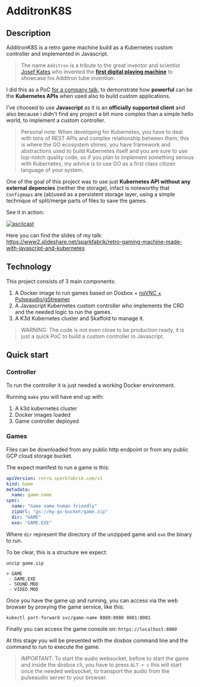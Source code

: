 # AdditronK8S

## Description

AdditronK8S is a retro game machine build as a Kubernetes custom controller and
implemented in Javascript.

> The name `Additron` is a tribute to the great inventor and scientist [Josef Kates](https://en.wikipedia.org/wiki/Josef_Kates) who invented the [**first digital playing machine**](https://en.wikipedia.org/wiki/Bertie_the_Brain) to showcase his Additron tube invention.

I did this as a PoC [for a company talk](https://www.slideshare.net/sparkfabrik/retro-gaming-machine-made-with-javascript-and-kubernetes-240553959), to demonstrate how **powerful** can be the
**Kubernetes APIs** when used also to build custom applications.

I've choosed to use **Javascript** as it is an **officially supported client**
and also because i didn't find any project a bit more complex than a simple hello world, to implement a custom controller.

> Personal note: When developing for Kubernetes, you have to deal with tons of REST APIs and complex relationship between them, this is where the GO
ecosystem shines, you have framework and abstractions used to build Kubernetes
itself and you are sure to use top-notch quality code; so if you plan
to implement something serious with Kubernetes, my advice is to use GO as
a first class citizen language of your system.

One of the goal of this project was to use just **Kubernetes API without any external depencies** (neither the storage),
infact is noteworthy that `Configmaps` are (ab)used as a persistent storage layer, using a simple technique
of split/merge parts of files to save the games.

See it in action:

[![asciicast](https://asciinema.org/a/yuUCC0i5BizfRPYoSBcGAP4Sc.svg)](https://asciinema.org/a/yuUCC0i5BizfRPYoSBcGAP4Sc)

Here you can find the slides of my talk: https://www2.slideshare.net/sparkfabrik/retro-gaming-machine-made-with-javascript-and-kubernetes

## Technology

This project consists of 3 main components:

1. A Docker image to run games based on Dosbox + [noVNC + Pulseaudio/gStreamer](https://github.com/novnc/noVNC/issues/302)
2. A Javascript Kubernetes custom controller who implements the CRD and the needed logic to run the games.
3. A K3d Kubernetes cluster and Skaffold to manage it.

> WARNING: The code is not even close to be production ready, it is just a quick PoC to build a custom controller in Javascript.

## Quick start

### Controller

To run the controller it is just needed a working Docker environment.

Running `make` you will have end up with:

1. A k3d kubernetes cluster
2. Docker images loaded
3. Game controller deployed

### Games

Files can be downloaded from any public http endpoint or from any public GCP cloud storage bucket.

The expect manifest to run a game is this:

```yaml
apiVersion: retro.sparkfabrik.com/v1
kind: Game
metadata:
  name: game-name
spec:
  name: "Game name human friendly"
  zipUrl: "gs://my-gs-bucket/game.zip"
  dir: "GAME"
  exe: "GAME.EXE"
```

Where `dir` represent the directory of the unzipped game and `exe` the binary to run.

To be clear, this is a structure we expect:

```
unzip game.zip

> GAME
 - GAME.EXE
 - SOUND.MOD
 - VIDEO.MOD
```

Once you have the game up and running, you can access via the web browser by proxying
the game service, like this:

```
kubectl port-forward svc/game-name 8080:8080 8081:8081
```

Finally you can access the game console on: `https://localhost:8080`

At this stage you will be presented with the dosbox command line and
the command to run to execute the game.

> *IMPORTANT*: To start the audio websocket, before to start the game and inside the
> dosbox cli, you have to press `ALT + s` this will start once the needed websocket,
> to transport the audio from the pulseaudio server to your browser.

